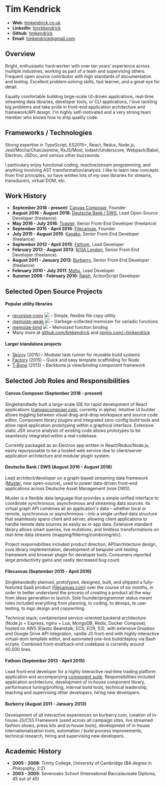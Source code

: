 # Tim Kendrick

- **Web**: [timkendrick.co.uk](https://timkendrick.co.uk/)
- **LinkedIn**: [timrbkendrick](https://www.linkedin.com/in/timrbkendrick)
- **Github**: [timkendrick](https://github.com/timkendrick)
- **Email**: [timkendrick@gmail.com](mailto:timkendrick@gmail.com)


## Overview

Bright, enthusiastic hard‑worker with over ten years’ experience across multiple industries, working as part of a team and supervising others. Frequent open source contributor with high standards of documentation and testing. Excellent problem‑solving skills, fast learner, and a great eye for detail.

Equally comfortable building large-scale UI-driven applications, real-time streaming data libraries, developer tools, or CLI applications, I love tackling big problems and take pride in front-end application architecture and framework/API design. I'm highly self-motivated and a very strong team member who knows how to ship quality code.

## Frameworks / Technologies

Strong expertise in TypeScript, ES2015+, React, Redux, Node.js, Jest/Mocha/Chai/Jasmine, RxJS/Most, lodash/Underscore, Webpack/Babel, Electron, JSDoc, and various other buzzwords.

I particulary enjoy functional coding, reactive/stream programming, and anything involving AST transformation/analysis. I like to learn new concepts from first principles, so have written lots of my own libraries for streams, transducers, virtual DOM, etc.

## Work History

- **September 2018 - present**: [Canvas Composer](https://www.canvascomposer.com/), Founder
- **August 2016 - August 2018**: [Deutsche Bank / DWS](http://dws.com/), Lead Open-Source Developer (freelance)
- **May 2016 - July 2016**: [Toaster](http://www.toaster.co/), Senior Front-End Developer (freelance)
- **September 2015 - April 2016**: [Filecanvas](https://www.filecanvas.com/), Founder
- **July 2015 - August 2015**: [Kayako](http://www.kayako.com/), Senior Front-End Developer (freelance)
- **September 2013 - April 2015**: [Fathom](http://fathomlondon.com/), Lead Developer
- **February 2013 - August 2013**: [R/GA London](http://rga.com/offices/london), Senior Front‑End Developer (freelance)
- **August 2011 - January 2013**: [Burberry](http://uk.burberry.com/), Senior Front‑End Developer (freelance)
- **February 2010 - July 2011**: [Mohu](http://studiomohu.com/), Lead Developer
- **Summer 2006 - February 2010**: [Ralph](http://ralphandco.com/), ActionScript Developer

## Selected Open Source Projects

#### Popular utility libraries

- [recursive-copy](https://www.npmjs.com/package/recursive-copy) ![](https://img.shields.io/npm/dm/recursive-copy.svg) – Simple, flexible file copy utility
- [memoize-weak](https://www.npmjs.com/package/memoize-weak) ![](https://img.shields.io/npm/dm/memoize-weak.svg) – Garbage-collected memoizer for variadic functions
- [memoize-bind](https://www.npmjs.com/package/memoize-bind) ![](https://img.shields.io/npm/dm/memoize-bind.svg) – Memoized function binding
- Many more at [github.com/timkendrick](https://github.com/timkendrick) and [npmjs.com/~timkendrick](https://www.npmjs.com/~timkendrick)

#### Larger standalone projects

- [Skivvy](https://github.com/skivvyjs/skivvy) (2015) – Modular task runner for reusable build systems
- [Factory](https://github.com/timkendrick/factory) (2015) – Quick and easy template scaffolding for Node
- [T‑Bone](https://github.com/timkendrick/t-bone) (2013) – Backbone.js view/binding component framework

## Selected Job Roles and Responsibilities

#### Canvas Composer (September 2018 - present)

Singlehandledly built a large-scale IDE for rapid development of React applications ([canvascomposer.com](https://www.canvascomposer.com), currently in alpha). Intuitive UI builder allows toggling between visual drag-and-drop workspace and source code editor. Component library plugins and integrated zero-config build tools and allow rapid application prototyping within a graphical interface. Extensive static JSX source analysis of existing code allows prototypes to be seamlessly integrated within a real codebase.

Currently packaged as an Electron app written in React/Redux/Node.js, easily repurposable to be a hosted web service due to client/server application architecture and modular plugin system.

#### Deutsche Bank / DWS (August 2016 - August 2018)

Lead architect/developer on a graph-based streaming data framework ([Muster](https://dwstech.github.io/muster/), now open-source), used to power data-driven front-end applications across Deutsche Asset Management (now DWS).

Muster is a flexible data language that provides a simple unified interface to coordinate synchronous, asynchronous and streaming data sources. Its virtual graph API combines all an application's data – whether local or remote, synchronous or asynchronous – into a single unified data structure that seamlessly spans client and server, allowing client applications to handle remote data sources as easily as in-app data. Extensive standard library allows smart queries, live mutations, and limitless transformations on real-time data streams (mapping/filtering/combining/etc).

Project responsibilities included product direction, API/architecture design, core library implementation, development of bespoke unit-testing framework and browser plugin for developer tools. Consumers reported large productivity gains and vastly decreased bug count.

#### Filecanvas (September 2015 - April 2016)

Singlehandedly planned, prototyped, designed, built, and shipped a fully-featured SaaS product ([filecanvas.com](https://www.filecanvas.com/)) over the course of six months, in order to better understand the process of creating a product all the way from ideas generation to launch. Sole founder/programmer status meant roles included everything from planning, to coding, to devops, to user testing, to logo design and copywriting.

Technical stack: containerised service-oriented backend architecture (Node.js + Express, nginx + Lua, MongoDB, Redis, Docker Compose), hosted on AWS (Elastic Beanstalk, ECS, ECR, S3), with extensive Dropbox and Google Drive API integration, vanilla JS front-end with highly interactive virtual-dom template editor, and automated one-line build/deploy via Bash scripts. Combined front-end/back-end codebase is currently around 40,000 lines.


#### Fathom (September 2013 - April 2015)

Lead front‑end developer for a highly interactive real‑time trading platform application and accompanying [component suite](https://www.fathomlondon.com/supergrid). Responsibilities included application architecture, development of in‑house component library, performance tuning/profiling, internal build tools, technical leadership, teaching and supervising other developers, hiring new developers.


#### Burberry (August 2011 - January 2013)

Development of all interactive experiences on burberry.com, creation of in-house JS/CSS Framework (used across all campaign sites, live streamed fashion shows, press kits and in‑house tools), development of in-house internationalization tools, automation / build process improvements, technical research, hiring and supervising new developers.


## Academic History
- **2005 - 2008**: Trinity College, University of Cambridge (BA degree in Philosophy, 2:2)
- **2003 - 2005**: Sevenoaks School (International Baccalaureate Diploma, 45 out of 45)
